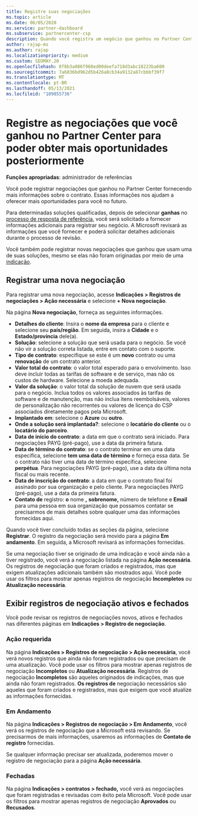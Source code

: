 ```yaml
---
title: Registre suas negociações
ms.topic: article
ms.date: 06/05/2020
ms.service: partner-dashboard
ms.subservice: partnercenter-csp
description: Quando você registra um negócio que ganhou no Partner Center, ele ajuda a Microsoft a fornecer mais oportunidades no futuro.
author: rajap-ms
ms.author: rajap
ms.localizationpriority: medium
ms.custom: SEOMAY.20
ms.openlocfilehash: 8f8b3a086f968ed00deefa718d3abc18223ba600
ms.sourcegitcommit: 7a6836bd962d5b426a8cb34a9132a87cbbbf39f7
ms.translationtype: MT
ms.contentlocale: pt-BR
ms.lasthandoff: 05/13/2021
ms.locfileid: "109855736"
---
```

# <a name="register-deals-youve-won-in-partner-center-so-you-can-get-more-opportunities-later"></a>Registre as negociações que você ganhou no Partner Center para poder obter mais oportunidades posteriormente

**Funções apropriadas**: administrador de referências

Você pode registrar negociações que ganhou no Partner Center fornecendo mais informações sobre o contrato. Essas informações nos ajudam a oferecer mais oportunidades para você no futuro.

Para determinadas soluções qualificadas, depois de selecionar **ganhas** no [processo de resposta de referência](manage-leads.md), você será solicitado a fornecer informações adicionais para registrar seu negócio. A Microsoft revisará as informações que você fornecer e poderá solicitar detalhes adicionais durante o processo de revisão.

Você também pode registrar novas negociações que ganhou que usam uma de suas soluções, mesmo se elas não foram originadas por meio de uma [indicação](referrals.md). 

## <a name="register-a-new-deal"></a>Registrar uma nova negociação

Para registrar uma nova negociação, acesse **Indicações > Registros de negociações > Ação necessária** e selecione **+ Nova negociação**.

Na página **Nova negociação**, forneça as seguintes informações.

- **Detalhes do cliente**: Insira o **nome da empresa** para o cliente e selecione seu **país/região**. Em seguida, insira a **Cidade** e o **Estado/província** dele(a).
- **Solução**: selecione a solução que será usada para o negócio. Se você não vir a solução correta listada, entre em contato com o suporte.
- **Tipo de contrato**: especifique se este é um **novo** contrato ou uma **renovação** de um contrato anterior.
- **Valor total do contrato**: o valor total esperado para o envolvimento. Isso deve incluir todas as tarifas de software e de serviço, mas não os custos de hardware. Selecione a moeda adequada.
- **Valor da solução**: o valor total da solução de nuvem que será usada para o negócio. Inclua todos os valores associados às tarifas de software e de manutenção, mas não inclua itens reembolsáveis, valores de personalização não recorrentes ou valores de licença do CSP associados diretamente pagos pela Microsoft.
- **Implantado em**: selecione o **Azure** ou **outro**.
- **Onde a solução será implantada?**: selecione o **locatário do cliente** ou o **locatário do parceiro**.
- **Data de início do contrato**: a data em que o contrato será iniciado. Para negociações PAYG (pré-pago), use a data da primeira fatura.
- **Data de término do contrato**: se o contrato terminar em uma data específica, selecione **tem uma data de término** e forneça essa data. Se o contrato não tiver uma data de término específica, selecione **perpétua**. Para negociações PAYG (pré-pago), use a data da última nota fiscal ou mais recente.
- **Data de inscrição do contrato**: a data em que o contrato final foi assinado por sua organização e pelo cliente. Para negociações PAYG (pré-pago), use a data da primeira fatura.
- **Contato de** registro: **o** nome **,** **sobrenome,** número de telefone e **Email** para uma pessoa em sua organização que possamos contatar se precisarmos de mais detalhes sobre qualquer uma das informações fornecidas aqui.

Quando você tiver concluído todas as seções da página, selecione **Registrar**. O registro da negociação será movido para a página **Em andamento**. Em seguida, a Microsoft revisará as informações fornecidas.

Se uma negociação tiver se originado de uma indicação e você ainda não a tiver registrado, você verá a negociação listada na página **Ação necessária**. Os registros de negociação que foram criados e registrados, mas que exigem atualizações adicionais também são mostrados aqui. Você pode usar os filtros para mostrar apenas registros de negociação **Incompletos** ou **Atualização necessária**.

## <a name="viewing-active-and-closed-deal-registrations"></a>Exibir registros de negociação ativos e fechados

Você pode revisar os registros de negociações novos, ativos e fechados nas diferentes páginas em **Indicações > Registro de negociação**.

### <a name="action-required"></a>Ação requerida

Na página **Indicações > Registros de negociação > Ação necessária**, você verá novos registros que ainda não foram registrados ou que precisam de uma atualização. Você pode usar os filtros para mostrar apenas registros de negociação **Incompletos** ou **Atualização necessária**. Registros de negociação **Incompletos** são aqueles originados de indicações, mas que ainda não foram registrados. **Os registros de** negociação necessários são aqueles que foram criados e registrados, mas que exigem que você atualize as informações fornecidas.

### <a name="in-progress"></a>Em Andamento

Na página **Indicações > Registros de negociação > Em Andamento**, você verá os registros de negociação que a Microsoft está revisando. Se precisarmos de mais informações, usaremos as informações de **Contato de registro** fornecidas.

Se qualquer informação precisar ser atualizada, poderemos mover o registro de negociação para a página **Ação necessária**.

### <a name="closed"></a>Fechadas

Na página **Indicações > contratos > fechado,** você verá as negociações que foram registradas e revisadas com êxito pela Microsoft. Você pode usar os filtros para mostrar apenas registros de negociação **Aprovados** ou **Recusados**.
